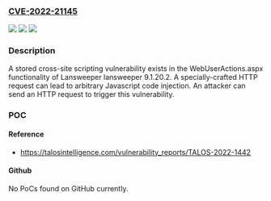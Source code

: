 ### [CVE-2022-21145](https://cve.mitre.org/cgi-bin/cvename.cgi?name=CVE-2022-21145)
![](https://img.shields.io/static/v1?label=Product&message=lansweeper&color=blue)
![](https://img.shields.io/static/v1?label=Version&message=%3D%209.1.20.2%20&color=brighgreen)
![](https://img.shields.io/static/v1?label=Vulnerability&message=CWE-80%3A%20Improper%20Neutralization%20of%20Script-Related%20HTML%20Tags%20in%20a%20Web%20Page%20(Basic%20XSS)&color=brighgreen)

### Description

A stored cross-site scripting vulnerability exists in the WebUserActions.aspx functionality of Lansweeper lansweeper 9.1.20.2. A specially-crafted HTTP request can lead to arbitrary Javascript code injection. An attacker can send an HTTP request to trigger this vulnerability.

### POC

#### Reference
- https://talosintelligence.com/vulnerability_reports/TALOS-2022-1442

#### Github
No PoCs found on GitHub currently.

